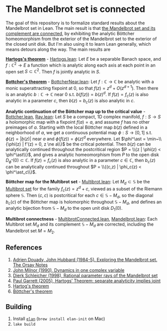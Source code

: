 The Mandelbrot set is connected
===============================

The goal of this repository is to formalize standard results about the
Mandelbrot set in Lean. The main result is that [the Mandelbrot set and its
complement are connected](http://github.com/girving/ray/blob/main/Ray/Dynamics/Mandelbrot.lean#L37), by exhibiting the
analytic Böttcher homeomorphism from the exterior of the Mandelbrot set to the
exterior of the closed unit disk. But I'm also using it to learn Lean
generally, which means detours along the way. The main results are

**[Hartogs's theorem](https://en.wikipedia.org/wiki/Hartogs%27s_theorem_on_separate_holomorphicity)** -
[Hartogs.lean](http://github.com/girving/ray/blob/main/Ray/Hartogs/Hartogs.lean):
Let $E$ be a separable Banach space, and $f : \mathbb{C}^2 \to E$
a function which is analytic along each axis at each point in an open set $S \subset \mathbb{C}^2$.
Then $f$ is jointly analytic in $S$.

**[Bottcher's theorem](https://en.wikipedia.org/wiki/B%C3%B6ttcher%27s_equation)** -
[BottcherNear.lean](http://github.com/girving/ray/blob/main/Ray/Dynamics/BottcherNear.lean):
Let $f : \mathbb{C} \to \mathbb{C}$ be analytic with a monic superattracting fixpoint at 0,
so that $f(z) = z^d + O(z^{d+1})$.  Then there is an analytic $b : \mathbb{C} \to \mathbb{C}$ near 0 s.t.
$b(f(z)) = b(z)^d$.  If $f(z) = f_c(z)$ is also analytic in a parameter $c$, then $b(z) = b_c(z)$ is also analytic in $c$.

**Analytic continuation of the Böttcher map up to the critical value** -
[Bottcher.lean](http://github.com/girving/ray/blob/main/Ray/Dynamics/Bottcher.lean),
[Ray.lean](http://github.com/girving/ray/blob/main/Ray/Dynamics/Ray.lean):
Let $S$ be a compact, 1D complex
manifold, $f : S \to S$ a holomorphic map with a fixpoint $f(a) = a$, and assume $f$ has no
other preimages of $a$.  Starting with the local Böttcher map $b(z)$ defined in a neighborhood of
$a$, we get a continuous potential map $\phi : S \to [0,1]$ s.t. $\phi(z) = |b(z)|$ near $a$ and
$\phi(f(z)) = \phi(z)^d$ everywhere.  Let $\phi^\ast = \min~\\{\phi(z) | f'(z) = 0, z \ne a\\}$ be the
critical potential.  Then $b(z)$ can be analytically continued throughout the postcritical region
$P = \\{z | \phi(z) < \phi^\ast\\}$, and gives a analytic homeomorphism from $P$ to the open disk
$D_{\phi^\ast}(0) \subset \mathbb{C}$.  If $f(z) = f_c(z)$ is also analytic in a parameter
$c \in \mathbb{C}$, then $b_c(z)$ can be analytically continued throughout
$P = \\{(c,z) | \phi_c(z) < \phi^\ast_c\\}$.

**Böttcher map for the Multibrot set** - [Multibrot.lean](http://github.com/girving/ray/blob/main/Ray/Dynamics/Multibrot.lean):
Let $M_d \subset \mathbb{S}$ be the [Multibrot set](https://en.wikipedia.org/wiki/Multibrot_set) for the
family $f_c(z) = z^d + c$, viewed as a subset of the Riemann sphere $\mathbb{S}$.  Then $(c,c)$ is
postcritical for each $c \in \mathbb{S} - M_d$, so the diagonal $b_c(c)$ of the Böttcher map is
holomorphic throughout $\mathbb{S} - M_d$, and defines an analytic bijection from $\mathbb{S} - M_d$
to the open unit disk $D_1(0)$.

**Multibrot connectness** -
[MultibrotConnected.lean](http://github.com/girving/ray/blob/main/Ray/Dynamics/MultibrotConnected.lean#L76),
[Mandelbrot.lean](http://github.com/girving/ray/blob/main/Ray/Dynamics/Mandelbrot.lean#L37):
Each Multibrot set $M_d$ and its complement $\mathbb{S} - M_d$
are corrected, including the Mandelbrot set $M = M_2$.

## References

1. [Adrien Douady, John Hubbard (1984-5). Exploring the Mandelbrot set.  The Orsay Notes](https://pi.math.cornell.edu/~hubbard/OrsayEnglish.pdf)
2. [John Milnor (1990), Dynamics in one complex variable](https://arxiv.org/abs/math/9201272)
3. [Dierk Schleicher (1998), Rational parameter rays of the Mandelbrot set](https://arxiv.org/abs/math/9711213)
4. [Paul Garrett (2005), Hartogs’ Theorem: separate analyticity implies joint](https://www-users.cse.umn.edu/~garrett/m/complex/hartogs.pdf)
5. [Hartog's theorem](https://en.wikipedia.org/wiki/Hartogs%27s_theorem_on_separate_holomorphicity)
6. [Böttcher's theorem](https://en.wikipedia.org/wiki/B%C3%B6ttcher%27s_equation)

## Building

1. Install [`elan`](https://github.com/leanprover/elan) (`brew install elan-init` on Mac)
2. `lake build`
